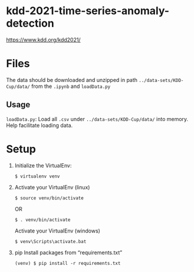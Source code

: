 # kdd-2021-time-series-anomaly-detection

https://www.kdd.org/kdd2021/

# Files

The data should be downloaded and unzipped in path `../data-sets/KDD-Cup/data/` from the `.ipynb` and `loadData.py`

## Usage 

`loadData.py`: Load all `.csv` under `../data-sets/KDD-Cup/data/` into memory. Help facilitate loading data.

# Setup
1. Initialize the VirtualEnv:
	```
	$ virtualenv venv
	```
2. Activate your VirtualEnv (linux)
	```
	$ source venv/bin/activate
	```
	OR	
	```
	$ . venv/bin/activate
	```
	 Activate your VirtualEnv (windows)
	```
	$ venv\Scripts\activate.bat
	```
3. pip Install packages from “requirements.txt”
	```
	(venv) $ pip install -r requirements.txt
	```

